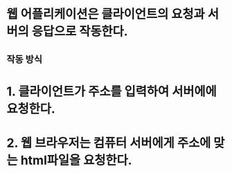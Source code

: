 # 웹 어플리케이션은 클라이언트의 요청과 서버의 응답으로 작동한다.

## 작동 방식
# 1. 클라이언트가 주소를 입력하여 서버에에 요청한다.
# 2. 웹 브라우저는 컴퓨터 서버에게 주소에 맞는  html파일을 요청한다.